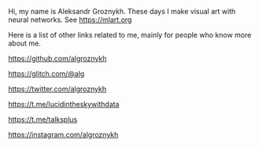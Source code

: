 Hi, my name is Aleksandr Groznykh. These days I make visual art with neural networks. See https://mlart.org

Here is a list of other links related to me, mainly for people who know more about me. 

https://github.com/algroznykh

https://glitch.com/@alg

https://twitter.com/algroznykh

https://t.me/lucidintheskywithdata

https://t.me/talksplus

https://instagram.com/algroznykh
